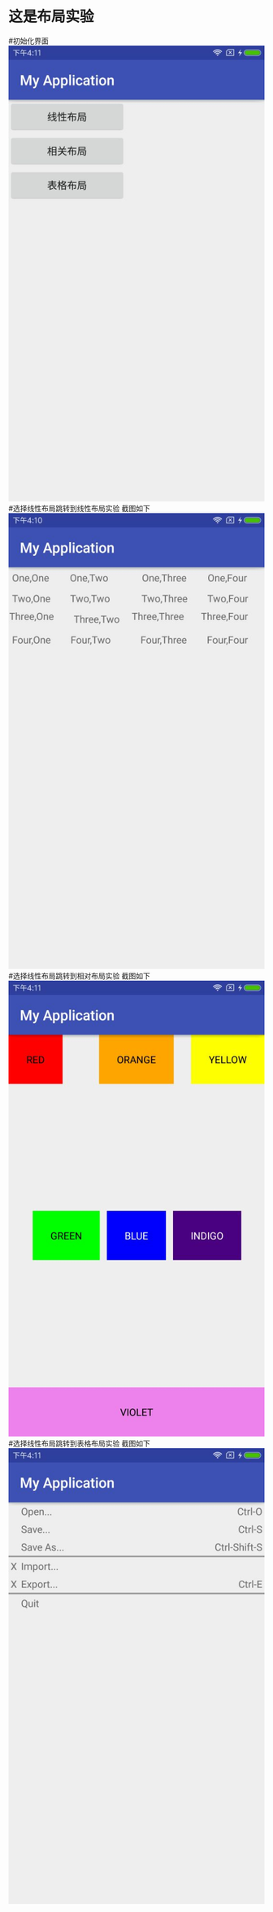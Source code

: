 # 这是布局实验
#初始化界面
![Alt text](https://github.com/fjnuzyl/LayoutTutorial/blob/master/images/001.jpg)
#选择线性布局跳转到线性布局实验 截图如下
![Alt text](https://github.com/fjnuzyl/LayoutTutorial/blob/master/images/002.jpg)
#选择线性布局跳转到相对布局实验 截图如下
![Alt text](https://github.com/fjnuzyl/LayoutTutorial/blob/master/images/003.jpg)
#选择线性布局跳转到表格布局实验 截图如下
![Alt text](https://github.com/fjnuzyl/LayoutTutorial/blob/master/images/004.jpg)
